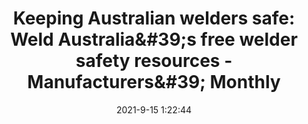 ---
"title": "Keeping Australian welders safe: Weld Australia&amp;#39;s free welder safety resources - Manufacturers&amp;#39; Monthly"
"date": "2021-9-15 1:22:44"
"feed_name": "GOOGLENEWSINDUSTRIAL"
"feed_website": "https://news.google.com/search?q=industrial%2Bincident&hl=en-US&gl=US&ceid=US:en"
"feed_rss": "https://news.google.com/rss/search?q=industrial%2Bincident&hl=en-US&gl=US&ceid=US:en"
"link": "https://www.manmonthly.com.au/features/keeping-australian-welders-safe-weld-australias-free-welder-safety-resources/"
"file": "_posts/2021-1-1-d474c993a49b9a7da49829dcb217fbf7d4bddbae.md"
"accident": "0"
"drilling": "0"
"dead": "0"
"injured": "0"
---